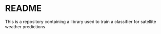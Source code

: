 # README

This is a repository containing a library used to train a classifier for satellite weather predictions
